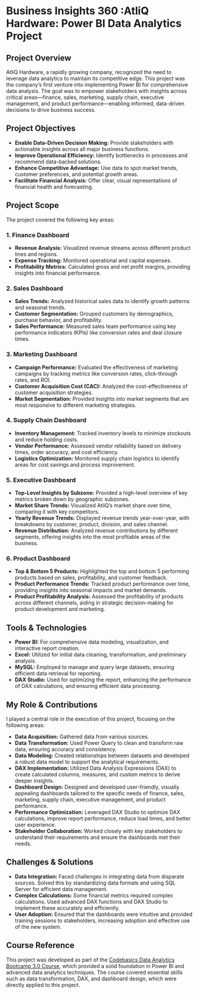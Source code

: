 # Business Insights 360 :AtliQ Hardware: Power BI Data Analytics Project

## Project Overview

AtliQ Hardware, a rapidly growing company, recognized the need to leverage data analytics to maintain its competitive edge. This project was the company’s first venture into implementing Power BI for comprehensive data analysis. The goal was to empower stakeholders with insights across critical areas—finance, sales, marketing, supply chain, executive management, and product performance—enabling informed, data-driven decisions to drive business success.

## Project Objectives

- **Enable Data-Driven Decision Making:** Provide stakeholders with actionable insights across all major business functions.
- **Improve Operational Efficiency:** Identify bottlenecks in processes and recommend data-backed solutions.
- **Enhance Competitive Advantage:** Use data to spot market trends, customer preferences, and potential growth areas.
- **Facilitate Financial Analysis:** Offer clear, visual representations of financial health and forecasting.

## Project Scope

The project covered the following key areas:

### 1. **Finance Dashboard**
   - **Revenue Analysis:** Visualized revenue streams across different product lines and regions.
   - **Expense Tracking:** Monitored operational and capital expenses.
   - **Profitability Metrics:** Calculated gross and net profit margins, providing insights into financial performance.

### 2. **Sales Dashboard**
   - **Sales Trends:** Analyzed historical sales data to identify growth patterns and seasonal trends.
   - **Customer Segmentation:** Grouped customers by demographics, purchase behavior, and profitability.
   - **Sales Performance:** Measured sales team performance using key performance indicators (KPIs) like conversion rates and deal closure times.

### 3. **Marketing Dashboard**
   - **Campaign Performance:** Evaluated the effectiveness of marketing campaigns by tracking metrics like conversion rates, click-through rates, and ROI.
   - **Customer Acquisition Cost (CAC):** Analyzed the cost-effectiveness of customer acquisition strategies.
   - **Market Segmentation:** Provided insights into market segments that are most responsive to different marketing strategies.

### 4. **Supply Chain Dashboard**
   - **Inventory Management:** Tracked inventory levels to minimize stockouts and reduce holding costs.
   - **Vendor Performance:** Assessed vendor reliability based on delivery times, order accuracy, and cost efficiency.
   - **Logistics Optimization:** Monitored supply chain logistics to identify areas for cost savings and process improvement.

### 5. **Executive Dashboard**
   - **Top-Level Insights by Subzone:** Provided a high-level overview of key metrics broken down by geographic subzones.
   - **Market Share Trends:** Visualized AtliQ’s market share over time, comparing it with key competitors.
   - **Yearly Revenue Trends:** Displayed revenue trends year-over-year, with breakdowns by customer, product, division, and sales channel.
   - **Revenue Distribution:** Analyzed revenue contributions by different segments, offering insights into the most profitable areas of the business.

### 6. **Product Dashboard**
   - **Top & Bottom 5 Products:** Highlighted the top and bottom 5 performing products based on sales, profitability, and customer feedback.
   - **Product Performance Trends:** Tracked product performance over time, providing insights into seasonal impacts and market demands.
   - **Product Profitability Analysis:** Assessed the profitability of products across different channels, aiding in strategic decision-making for product development and marketing.

## Tools & Technologies

- **Power BI:** For comprehensive data modeling, visualization, and interactive report creation.
- **Excel:** Utilized for initial data cleaning, transformation, and preliminary analysis.
- **MySQL:** Employed to manage and query large datasets, ensuring efficient data retrieval for reporting.
- **DAX Studio:** Used for optimizing the report, enhancing the performance of DAX calculations, and ensuring efficient data processing.

## My Role & Contributions

I played a central role in the execution of this project, focusing on the following areas:

- **Data Acquisition:** Gathered data from various sources.
- **Data Transformation:** Used Power Query to clean and transform raw data, ensuring accuracy and consistency.
- **Data Modeling:** Created relationships between datasets and developed a robust data model to support the analytical requirements.
- **DAX Implementation:** Utilized Data Analysis Expressions (DAX) to create calculated columns, measures, and custom metrics to derive deeper insights.
- **Dashboard Design:** Designed and developed user-friendly, visually appealing dashboards tailored to the specific needs of finance, sales, marketing, supply chain, executive management, and product performance.
- **Performance Optimization:** Leveraged DAX Studio to optimize DAX calculations, improve report performance, reduce load times, and better user experience.
- **Stakeholder Collaboration:** Worked closely with key stakeholders to understand their requirements and ensure the dashboards met their needs.

## Challenges & Solutions

- **Data Integration:** Faced challenges in integrating data from disparate sources. Solved this by standardizing data formats and using SQL Server for efficient data management.
- **Complex Calculations:** Some financial metrics required complex calculations. Used advanced DAX functions and DAX Studio to implement these accurately and efficiently.
- **User Adoption:** Ensured that the dashboards were intuitive and provided training sessions to stakeholders, increasing adoption and effective use of the new system.

## Course Reference

This project was developed as part of the [Codebasics Data Analytics Bootcamp 3.0 Course](https://codebasics.io/bootcamps/data-analytics-bootcamp-with-practical-job-assistance), which provided a solid foundation in Power BI and advanced data analytics techniques. The course covered essential skills such as data transformation, DAX, and dashboard design, which were directly applied to this project.

